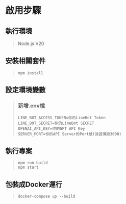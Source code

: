 啟用步驟
===
## 執行環境
> Node.js V20

## 安裝相關套件
> ```mpm install```

## 設定環境變數
> ### 新增.env檔  
> ```LINE_BOT_ACCESS_TOKEN=你的LineBot Token```  
> ```LINE_BOT_SECRET=你的LineBot SECRET```  
> ```OPENAI_API_KEY=你的GPT API Key```  
> ```SERVER_PORT=你的API Server的Port號(我習慣設3000)```  

## 執行專案
> ```npm run build```  
> ```npm start```

## 包裝成Docker運行
> ```docker-compose up --build```

